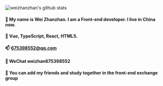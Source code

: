 ![weizhanzhan's github stats](https://github-readme-status.vercel.app/api?username=weizhanzhan&bg_color=30,e96443,904e95&title_color=fff&text_color=fff&show_icons=true&hide_border=true)

#### 👋 My name is Wei Zhanzhan. I am a Front-end developer. I live in China now.

#### 🧰 Vue, TypeScript, React, HTML5. 

#### 📫 675398552@qq.com

#### 🌻 WeChat weizhan675398552

#### 📢 You can add my friends and study together in the front-end exchange group

<!--
**weizhanzhan/weizhanzhan** is a ✨ _special_ ✨ repository because its `README.md` (this file) appears on your GitHub profile.

Here are some ideas to get you started:

- 🔭 I’m currently working on ...
- 🌱 I’m currently learning ...
- 👯 I’m looking to collaborate on ...
- 🤔 I’m looking for help with ...
- 💬 Ask me about ...
- 📫 How to reach me: ...
- 😄 Pronouns: ...
- ⚡ Fun fact: ...
-->

